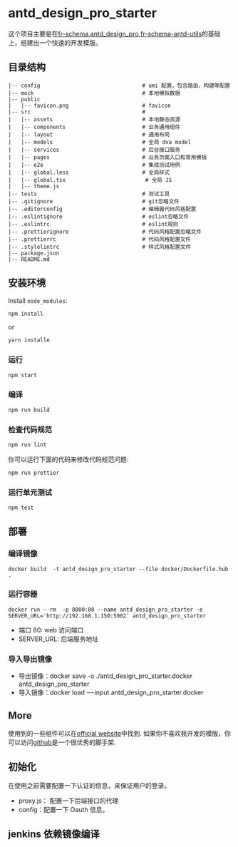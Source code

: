 # antd_design_pro_starter

这个项目主要是在[fr-schema](https://github.com/wuhanchu/fr-schema.git),[antd_design_pro](https://github.com/ant-design/ant-design-pro.git),[fr-schema-antd-utils](https://github.com/wuhanchu/fr-schema-antd-utils.git)的基础上，组建出一个快速的开发模版。

## 目录结构

    |-- config                                # umi 配置，包含路由，构建等配置
    |-- mock                                  # 本地模拟数据
    |-- public
    |   |-- favicon.png                       # favicon
    |-- src                                   #
    |   |-- assets                            # 本地静态资源
    |   |-- components                        # 业务通用组件
    |   |-- layout                            # 通用布局
    |   |-- models                            # 全局 dva model
    |   |-- services                          # 后台接口服务
    |   |-- pages                             # 业务页面入口和常用模板
    |   |-- e2e                               # 集成测试用例
    |   |-- global.less                       # 全局样式
    |   |-- global.tsx                         # 全局 JS
    |   |-- theme.js
    |-- tests                                 # 测试工具
    |-- .gitignore                            # git忽略文件
    |-- .editorconfig                         # 编辑器代码风格配置
    |-- .eslintignore                         # eslint忽略文件
    |-- .eslintrc                             # eslint规则
    |-- .prettierignore                       # 代码风格配置忽略文件
    |-- .prettierrc                           # 代码风格配置文件
    |-- .stylelintrc                          # 样式风格配置文件
    |-- package.json
    |-- README.md

## 安装环境

Install `node_modules`:

```bash
npm install
```

or

```bash
yarn installe
```

### 运行

```bash
npm start
```

### 编译

```bash
npm run build
```

### 检查代码规范

```bash
npm run lint
```

你可以运行下面的代码来修改代码规范问题:

```bash
npm run prettier
```

### 运行单元测试

```bash
npm test
```

## 部署

### 编译镜像

```docker
docker build  -t antd_design_pro_starter --file docker/Dockerfile.hub  .
```

### 运行容器

```docker
docker run --rm  -p 8000:80 --name antd_design_pro_starter -e SERVER_URL='http://192.168.1.150:5002' antd_design_pro_starter
```

-   端口 80: web 访问端口
-   SERVER_URL: 后端服务地址

### 导入导出镜像

-   导出镜像：docker save -o ./antd_design_pro_starter.docker antd_design_pro_starter
-   导入镜像：docker load ‒‒input antd_design_pro_starter.docker

## More

使用到的一些组件可以在[official website](https://pro.ant.design)中找到. 如果你不喜欢我开发的模版，你可以访问[github](https://github.com/ant-design/ant-design-pro)是一个很优秀的脚手架.

## 初始化

在使用之前需要配置一下认证的信息，来保证用户的登录。

-   proxy.js： 配置一下后端接口的代理
-   config：配置一下 Oauth 信息。

## jenkins 依赖镜像编译
